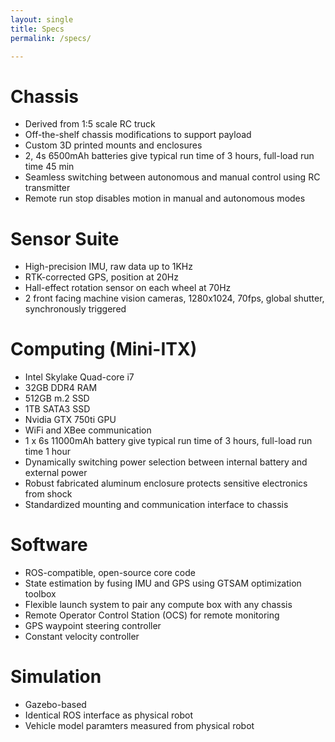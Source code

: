 ```yaml
---
layout: single
title: Specs
permalink: /specs/

---
```



# Chassis
  * Derived from 1:5 scale RC truck
  * Off-the-shelf chassis modifications to support payload
  * Custom 3D printed mounts and enclosures
  * 2, 4s 6500mAh batteries give typical run time of 3 hours, full-load run time 45 min
  * Seamless switching between autonomous and manual control using RC transmitter
  * Remote run stop disables motion in manual and autonomous modes

# Sensor Suite
  * High-precision IMU, raw data up to 1KHz
  * RTK-corrected GPS, position at 20Hz
  * Hall-effect rotation sensor on each wheel at 70Hz
  * 2 front facing machine vision cameras, 1280x1024, 70fps, global shutter, synchronously triggered

# Computing (Mini-ITX)
  * Intel Skylake Quad-core i7
  * 32GB DDR4 RAM
  * 512GB m.2 SSD
  * 1TB SATA3 SSD
  * Nvidia GTX 750ti GPU
  * WiFi and XBee communication
  * 1 x 6s 11000mAh battery give typical run time of 3 hours, full-load run time 1 hour
  * Dynamically switching power selection between internal battery and external power
  * Robust fabricated aluminum enclosure protects sensitive electronics from shock
  * Standardized mounting and communication interface to chassis

# Software
  * ROS-compatible, open-source core code
  * State estimation by fusing IMU and GPS using GTSAM optimization toolbox
  * Flexible launch system to pair any compute box with any chassis
  * Remote Operator Control Station (OCS) for remote monitoring
  * GPS waypoint steering controller
  * Constant velocity controller

# Simulation
  * Gazebo-based
  * Identical ROS interface as physical robot
  * Vehicle model paramters measured from physical robot